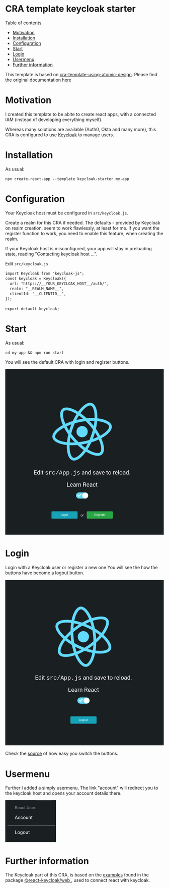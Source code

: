 # CRA template keycloak starter

Table of contents

- [Motivation](#motivation)
- [Installation](#installation)
- [Configuration](#configuration)
- [Start](#start)
- [Login](#login)
- [Usermenu](#usermenu)
- [Further information](#further-information)

This template is based on [cra-template-using-atomic-design](https://github.com/danielschlieder/cra-template-using-atomic-design). Please find the original documentation [here](./README.org.md)

# Motivation

I created this template to be ablte to create react apps, with a connected IAM (instead of developing everything myself).

Whereas many solutions are available (Auth0, Okta and many more), this CRA is configured to use [Keycloak](https://www.keycloak.org/) to manage users.

# Installation

As usual:

```
npx create-react-app --template keycloak-starter my-app
```

# Configuration

Your Keycloak host must be configured in `src/keycloak.js`.

Create a realm for this CRA if needed. The defaults - provided by Keycloak on realm creation, seem to work flawlessly, at least for me. If you want the register function to work, you need to enable this feature, when creating the realm.

If your Keycloak host is misconfigured, your app will stay in preloading state, reading "Contacting keycloak host ...".

Edit `src/keycloak.js`

```
import Keycloak from "keycloak-js";
const keycloak = Keycloak({
  url: "https://__YOUR_KEYCLOAK_HOST__/auth/",
  realm: "__REALM_NAME__",
  clientId: "__CLIENTID__",
});

export default keycloak;

```

# Start

As usual:

```
cd my-app && npm run start
```

You will see the default CRA with login and register buttons.

![ReactJS Template](https://github.com/danielschlieder/cra-template-keycloak-starter/raw/master/app-screenshot-start.png "CRA with login and register buttons")

# Login

Login with a Keycloak user or register a new one
You will see the how the buttons have become a logout button.

![ReactJS Template](https://github.com/danielschlieder/cra-template-keycloak-starter/raw/master/app-screenshot-authed.png "CRA after login")

Check the [source](./src/components/pages/default/index.js) of how easy you switch the buttons.

# Usermenu

Further I added a simply usermenu. The link "account" will redirect you to the keycloak host and opens your account details there.

![ReactJS Template](https://github.com/danielschlieder/cra-template-keycloak-starter/raw/master/app-screenshot-dropdown.png "CRA usermenu")

# Further information

The Keycloak part of this CRA, is based on the [examples](https://github.com/react-keycloak/react-keycloak-examples) found in the package [@react-keycloak/web
](https://www.npmjs.com/package/@react-keycloak/web), used to connect react with keycloak.
